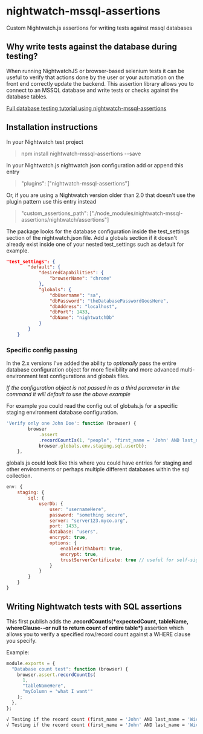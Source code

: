 # nightwatch-mssql-assertions

Custom Nightwatch.js assertions for writing tests against mssql databases

## Why write tests against the database during testing?

When running NightwatchJS or browser-based selenium tests it can be useful to verify that actions done by the user or your automation on the front end correctly update the backend. This assertion library allows you to connect to an MSSQL database and write tests or checks against the database tables.

[Full database testing tutorial using nightwatch-mssql-assertions](https://www.davidmello.com/database-testing-with-nightwatchjs/)

## Installation instructions

In your Nightwatch test project

> npm install nightwatch-mssql-assertions --save

In your Nightwatch.js nightwatch.json configuration add or append this entry

> "plugins": ["nightwatch-mssql-assertions"]

Or, if you are using a Nightwatch version older than 2.0 that doesn't use the plugin pattern use this entry instead

> "custom_assertions_path": ["./node_modules/nightwatch-mssql-assertions/nightwatch/assertions"]

The package looks for the database configuration inside the test_settings section of the nightwatch.json file. Add a globals section if it doesn't already exist inside one of your nested test_settings such as default for example.

```json
"test_settings": {
        "default": {
            "desiredCapabilities": {
                "browserName": "chrome"
            },
            "globals": {
                "dbUsername": "sa",
                "dbPassword": "theDatabasePasswordGoesHere",
                "dbAddress": "localhost",
                "dbPort": 1433,
                "dbName": "nightwatchDb"
            }
        }
    }
```

### Specific config passing

In the 2.x versions I've added the ability to _optionally_ pass the entire database configuration object for more flexibility and more advanced multi-environment test configurations and globals files.

_If the configuration object is not passed in as a third parameter in the command it will default to use the above example_

For example you could read the config out of globals.js for a specific staging environment database configuration.

```js
'Verify only one John Doe': function (browser) {
        browser
            .assert
            .recordCountIs(1, "people", "first_name = 'John' AND last_name = 'Doe'",
            browser.globals.env.staging.sql.userDb);
    },
```

globals.js could look like this where you could have entries for staging and other environments or perhaps multiple different databases within the sql collection.

```js
env: {
    staging: {
        sql: {
            userDb: {
                user: "usernameHere",
                password: "something secure",
                server: "server123.myco.org",
                port: 1433,
                database: "users",
                encrypt: true,
                options: {
                    enableArithAbort: true,
                    encrypt: true,
                    trustServerCertificate: true // useful for self-signed certs in test environments
                }
            }
        }
    }
}
```

## Writing Nightwatch tests with SQL assertions

This first publish adds the **.recordCountIs(\***expectedCount, tableName, whereClause--or null to return count of entire table**\*)** assertion which allows you to verify a specified row/record count against a WHERE clause you specify.

Example:

```js
module.exports = {
  "Database count test": function (browser) {
    browser.assert.recordCountIs(
      1,
      "tableNameHere",
      "myColumn = 'what I want'"
    );
  },
};
```

```sh
√ Testing if the record count (first_name = 'John' AND last_name = 'Wick') equals 0 (99ms)
√ Testing if the record count (first_name = 'John' AND last_name = 'Wick') equals 3 (103ms)
```
